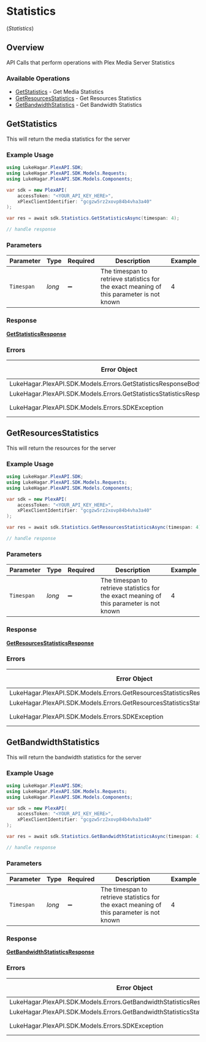 # Statistics
(*Statistics*)

## Overview

API Calls that perform operations with Plex Media Server Statistics


### Available Operations

* [GetStatistics](#getstatistics) - Get Media Statistics
* [GetResourcesStatistics](#getresourcesstatistics) - Get Resources Statistics
* [GetBandwidthStatistics](#getbandwidthstatistics) - Get Bandwidth Statistics

## GetStatistics

This will return the media statistics for the server

### Example Usage

```csharp
using LukeHagar.PlexAPI.SDK;
using LukeHagar.PlexAPI.SDK.Models.Requests;
using LukeHagar.PlexAPI.SDK.Models.Components;

var sdk = new PlexAPI(
    accessToken: "<YOUR_API_KEY_HERE>",
    xPlexClientIdentifier: "gcgzw5rz2xovp84b4vha3a40"
);

var res = await sdk.Statistics.GetStatisticsAsync(timespan: 4);

// handle response
```

### Parameters

| Parameter                                                                                 | Type                                                                                      | Required                                                                                  | Description                                                                               | Example                                                                                   |
| ----------------------------------------------------------------------------------------- | ----------------------------------------------------------------------------------------- | ----------------------------------------------------------------------------------------- | ----------------------------------------------------------------------------------------- | ----------------------------------------------------------------------------------------- |
| `Timespan`                                                                                | *long*                                                                                    | :heavy_minus_sign:                                                                        | The timespan to retrieve statistics for<br/>the exact meaning of this parameter is not known<br/> | 4                                                                                         |

### Response

**[GetStatisticsResponse](../../Models/Requests/GetStatisticsResponse.md)**

### Errors

| Error Object                                                            | Status Code                                                             | Content Type                                                            |
| ----------------------------------------------------------------------- | ----------------------------------------------------------------------- | ----------------------------------------------------------------------- |
| LukeHagar.PlexAPI.SDK.Models.Errors.GetStatisticsResponseBody           | 400                                                                     | application/json                                                        |
| LukeHagar.PlexAPI.SDK.Models.Errors.GetStatisticsStatisticsResponseBody | 401                                                                     | application/json                                                        |
| LukeHagar.PlexAPI.SDK.Models.Errors.SDKException                        | 4xx-5xx                                                                 | */*                                                                     |


## GetResourcesStatistics

This will return the resources for the server

### Example Usage

```csharp
using LukeHagar.PlexAPI.SDK;
using LukeHagar.PlexAPI.SDK.Models.Requests;
using LukeHagar.PlexAPI.SDK.Models.Components;

var sdk = new PlexAPI(
    accessToken: "<YOUR_API_KEY_HERE>",
    xPlexClientIdentifier: "gcgzw5rz2xovp84b4vha3a40"
);

var res = await sdk.Statistics.GetResourcesStatisticsAsync(timespan: 4);

// handle response
```

### Parameters

| Parameter                                                                                 | Type                                                                                      | Required                                                                                  | Description                                                                               | Example                                                                                   |
| ----------------------------------------------------------------------------------------- | ----------------------------------------------------------------------------------------- | ----------------------------------------------------------------------------------------- | ----------------------------------------------------------------------------------------- | ----------------------------------------------------------------------------------------- |
| `Timespan`                                                                                | *long*                                                                                    | :heavy_minus_sign:                                                                        | The timespan to retrieve statistics for<br/>the exact meaning of this parameter is not known<br/> | 4                                                                                         |

### Response

**[GetResourcesStatisticsResponse](../../Models/Requests/GetResourcesStatisticsResponse.md)**

### Errors

| Error Object                                                                     | Status Code                                                                      | Content Type                                                                     |
| -------------------------------------------------------------------------------- | -------------------------------------------------------------------------------- | -------------------------------------------------------------------------------- |
| LukeHagar.PlexAPI.SDK.Models.Errors.GetResourcesStatisticsResponseBody           | 400                                                                              | application/json                                                                 |
| LukeHagar.PlexAPI.SDK.Models.Errors.GetResourcesStatisticsStatisticsResponseBody | 401                                                                              | application/json                                                                 |
| LukeHagar.PlexAPI.SDK.Models.Errors.SDKException                                 | 4xx-5xx                                                                          | */*                                                                              |


## GetBandwidthStatistics

This will return the bandwidth statistics for the server

### Example Usage

```csharp
using LukeHagar.PlexAPI.SDK;
using LukeHagar.PlexAPI.SDK.Models.Requests;
using LukeHagar.PlexAPI.SDK.Models.Components;

var sdk = new PlexAPI(
    accessToken: "<YOUR_API_KEY_HERE>",
    xPlexClientIdentifier: "gcgzw5rz2xovp84b4vha3a40"
);

var res = await sdk.Statistics.GetBandwidthStatisticsAsync(timespan: 4);

// handle response
```

### Parameters

| Parameter                                                                                 | Type                                                                                      | Required                                                                                  | Description                                                                               | Example                                                                                   |
| ----------------------------------------------------------------------------------------- | ----------------------------------------------------------------------------------------- | ----------------------------------------------------------------------------------------- | ----------------------------------------------------------------------------------------- | ----------------------------------------------------------------------------------------- |
| `Timespan`                                                                                | *long*                                                                                    | :heavy_minus_sign:                                                                        | The timespan to retrieve statistics for<br/>the exact meaning of this parameter is not known<br/> | 4                                                                                         |

### Response

**[GetBandwidthStatisticsResponse](../../Models/Requests/GetBandwidthStatisticsResponse.md)**

### Errors

| Error Object                                                                     | Status Code                                                                      | Content Type                                                                     |
| -------------------------------------------------------------------------------- | -------------------------------------------------------------------------------- | -------------------------------------------------------------------------------- |
| LukeHagar.PlexAPI.SDK.Models.Errors.GetBandwidthStatisticsResponseBody           | 400                                                                              | application/json                                                                 |
| LukeHagar.PlexAPI.SDK.Models.Errors.GetBandwidthStatisticsStatisticsResponseBody | 401                                                                              | application/json                                                                 |
| LukeHagar.PlexAPI.SDK.Models.Errors.SDKException                                 | 4xx-5xx                                                                          | */*                                                                              |
